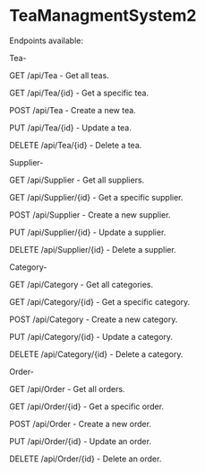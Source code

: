 ﻿# TeaManagmentSystem2
Endpoints available:

Tea-

GET /api/Tea - Get all teas.

GET /api/Tea/{id} - Get a specific tea.

POST /api/Tea - Create a new tea.

PUT /api/Tea/{id} - Update a tea.

DELETE /api/Tea/{id} - Delete a tea.

Supplier-

GET /api/Supplier - Get all suppliers.

GET /api/Supplier/{id} - Get a specific supplier.

POST /api/Supplier - Create a new supplier.

PUT /api/Supplier/{id} - Update a supplier.

DELETE /api/Supplier/{id} - Delete a supplier.

Category-

GET /api/Category - Get all categories.

GET /api/Category/{id} - Get a specific category.

POST /api/Category - Create a new category.

PUT /api/Category/{id} - Update a category.

DELETE /api/Category/{id} - Delete a category.

Order-

GET /api/Order - Get all orders.

GET /api/Order/{id} - Get a specific order.

POST /api/Order - Create a new order.

PUT /api/Order/{id} - Update an order.

DELETE /api/Order/{id} - Delete an order.
